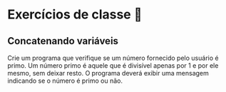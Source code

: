 # Exercícios de classe 🌟

## Concatenando variáveis

Crie um programa que verifique se um número fornecido pelo usuário é primo. Um número primo é aquele que é divisível apenas por 1 e por ele mesmo, sem deixar resto. O programa deverá exibir uma mensagem indicando se o número é primo ou não.
